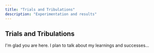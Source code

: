 ```yaml
--- 
title: "Trials and Tribulations"
description: "Experimentation and results" 
--- 
```


## Trials and Tribulations

I'm glad you are here. I plan to talk about my learnings and successes...

